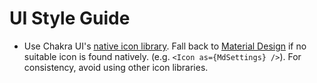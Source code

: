 # UI Style Guide

* Use Chakra UI's [native icon library](https://chakra-ui.com/docs/components/icon#using-chakra-ui-icons). Fall back to 
[Material Design](https://react-icons.github.io/react-icons/icons?name=md) if no suitable icon is found natively. 
(e.g. `<Icon as={MdSettings} />`). For consistency, avoid using other icon libraries.
